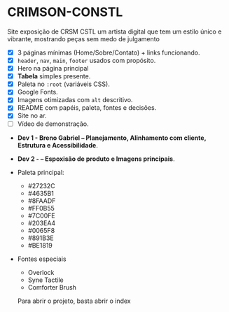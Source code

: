 # CRIMSON-CONSTL
Site exposição de CRSM CSTL um artista digital que tem um estilo único e vibrante, mostrando peças sem medo de julgamento

- [X]  3 páginas mínimas (Home/Sobre/Contato) + links funcionando.
- [X]  `header`, `nav`, `main`, `footer` usados com propósito.
- [X]  Hero na página principal
- [X]  **Tabela** simples presente.
- [X]  Paleta no `:root` (variáveis CSS).
- [X]  Google Fonts.
- [X]  Imagens otimizadas com `alt` descritivo.
- [X]  README com papéis, paleta, fontes e decisões.
- [X]  Site no ar.
- [ ]  Vídeo de demonstração.

- **Dev 1 - Breno Gabriel – Planejamento, Alinhamento com cliente, Estrutura e Acessibilidade**.
- **Dev 2  - – Espoxisão de produto e Imagens principais**.

- Paleta principal:
  - #27232C
  - #4635B1
  - #8FAADF
  - #FF0B55
  - #7C00FE
  - #203EA4
  - #0065F8
  - #891B3E
  - #BE1819

- Fontes especiais
  - Overlock
  - Syne Tactile
  - Comforter Brush

  Para abrir o projeto, basta abrir o index
  
  
